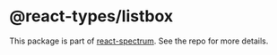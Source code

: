 # @react-types/listbox

This package is part of [react-spectrum](https://gitlab.com/watheia/spectrum). See the repo for more details.